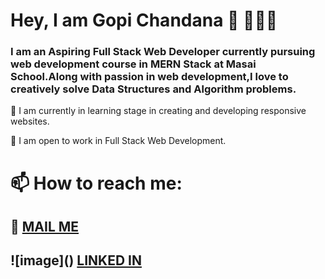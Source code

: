 # Hey, I am Gopi Chandana 👋 👩🏻‍💻

### I am an Aspiring Full Stack Web Developer currently pursuing  web development course in MERN Stack at Masai School.Along with passion in web development,I love to creatively solve Data Structures and Algorithm problems. 

🌱 I am currently in learning stage in creating and developing responsive websites.

👯 I am open to work in Full Stack Web Development.

# 📫 How to reach me: 

 ## 📧 [MAIL ME](mailto:gopichandanasiri@gmail.com)
 
 ## ![image](<i class="fa fa-linkedin"></i>) [LINKED IN](www.linkedin.com/in/gopichandana)


